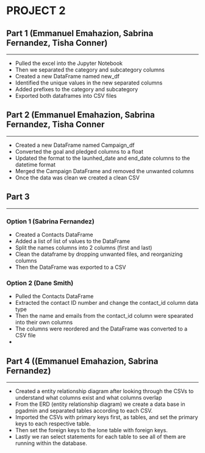 # PROJECT 2


## Part 1 (Emmanuel Emahazion, Sabrina Fernandez, Tisha Conner)
***
- Pulled the excel into the Jupyter Notebook
- Then we separated the category and subcategory columns
- Created a new DataFrame named new_df
- Identified the unique values in the new separated columns 
- Added prefixes to the category and subcategory
- Exported both dataframes into CSV files


## Part 2 (Emmanuel Emahazion, Sabrina Fernandez, Tisha Conner
***
- Created a new DataFrame named Campaign_df
- Converted the goal and pledged columns to a float
- Updated the format to the launhed_date and end_date columns to the datetime format
- Merged the Campaign DataFrame and removed the unwanted columns
- Once the data was clean we created a clean CSV


## Part 3 
***
### Option 1 (Sabrina Fernandez)
- Created a Contacts DataFrame
- Added a list of list of values to the DataFrame
- Split the names columns into 2 columns (first and last)
- Clean the dataframe by dropping unwanted files, and reorganizing columns
- Then the DataFrame was exported to a CSV

### Option 2 (Dane Smith)
- Pulled the Contacts DataFrame
- Extracted the contact ID number and change the contact_id column data type
- Then the name and emails from the contact_id column were spearated into their own columns
- The columns were reordered and the DataFrame was converted to a CSV file
- 

## Part 4 ((Emmanuel Emahazion, Sabrina Fernandez)
***
- Created a entity relationship diagram after looking through the CSVs to understand what columns exist and what columns overlap
- From the ERD (entity relationship diagram) we create a data base in pgadmin and separated tables according to each CSV.
- Imported the CSVs with primary keys first, as tables, and set the primary keys to each respective table.
- Then set the foreign keys to the lone table with foreign keys.
- Lastly we ran select statements for each table to see all of them are running within the database.


